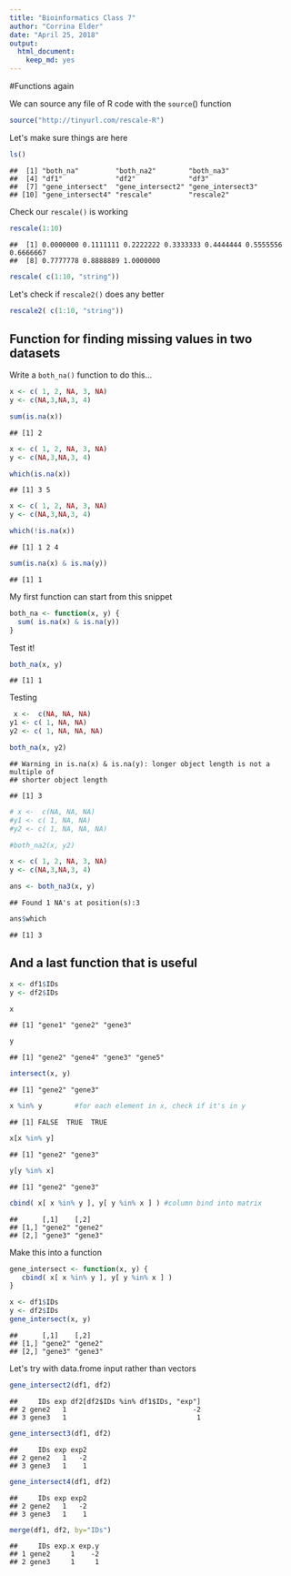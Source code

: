 ```yaml
---
title: "Bioinformatics Class 7"
author: "Corrina Elder"
date: "April 25, 2018"
output: 
  html_document: 
    keep_md: yes
---
```




#Functions again

We can source any file of R code with the `source`() function


```r
source("http://tinyurl.com/rescale-R")
```

Let's make sure things are here


```r
ls()
```

```
##  [1] "both_na"         "both_na2"        "both_na3"       
##  [4] "df1"             "df2"             "df3"            
##  [7] "gene_intersect"  "gene_intersect2" "gene_intersect3"
## [10] "gene_intersect4" "rescale"         "rescale2"
```

Check our `rescale()` is working


```r
rescale(1:10)
```

```
##  [1] 0.0000000 0.1111111 0.2222222 0.3333333 0.4444444 0.5555556 0.6666667
##  [8] 0.7777778 0.8888889 1.0000000
```


```r
rescale( c(1:10, "string"))
```

Let's check if `rescale2()` does any better


```r
rescale2( c(1:10, "string"))
```


## Function for finding missing values in two datasets

Write a `both_na()` function to do this...


```r
x <- c( 1, 2, NA, 3, NA) 
y <- c(NA,3,NA,3, 4)

sum(is.na(x))
```

```
## [1] 2
```


```r
x <- c( 1, 2, NA, 3, NA) 
y <- c(NA,3,NA,3, 4)

which(is.na(x))
```

```
## [1] 3 5
```


```r
x <- c( 1, 2, NA, 3, NA) 
y <- c(NA,3,NA,3, 4)

which(!is.na(x))
```

```
## [1] 1 2 4
```


```r
sum(is.na(x) & is.na(y))
```

```
## [1] 1
```

My first function can start from this snippet


```r
both_na <- function(x, y) {
  sum( is.na(x) & is.na(y))
}
```

Test it!


```r
both_na(x, y)
```

```
## [1] 1
```

Testing


```r
 x <-  c(NA, NA, NA)
y1 <- c( 1, NA, NA)
y2 <- c( 1, NA, NA, NA)

both_na(x, y2)
```

```
## Warning in is.na(x) & is.na(y): longer object length is not a multiple of
## shorter object length
```

```
## [1] 3
```



```r
# x <-  c(NA, NA, NA)
#y1 <- c( 1, NA, NA)
#y2 <- c( 1, NA, NA, NA)

#both_na2(x, y2)
```


```r
x <- c( 1, 2, NA, 3, NA) 
y <- c(NA,3,NA,3, 4)

ans <- both_na3(x, y)
```

```
## Found 1 NA's at position(s):3
```


```r
ans$which
```

```
## [1] 3
```

## And a last function that is useful


```r
x <- df1$IDs
y <- df2$IDs

x
```

```
## [1] "gene1" "gene2" "gene3"
```

```r
y
```

```
## [1] "gene2" "gene4" "gene3" "gene5"
```

```r
intersect(x, y)
```

```
## [1] "gene2" "gene3"
```

```r
x %in% y        #for each element in x, check if it's in y
```

```
## [1] FALSE  TRUE  TRUE
```

```r
x[x %in% y] 
```

```
## [1] "gene2" "gene3"
```

```r
y[y %in% x]
```

```
## [1] "gene2" "gene3"
```

```r
cbind( x[ x %in% y ], y[ y %in% x ] ) #column bind into matrix
```

```
##      [,1]    [,2]   
## [1,] "gene2" "gene2"
## [2,] "gene3" "gene3"
```

Make this into a function


```r
gene_intersect <- function(x, y) {
   cbind( x[ x %in% y ], y[ y %in% x ] )
}

x <- df1$IDs
y <- df2$IDs
gene_intersect(x, y)
```

```
##      [,1]    [,2]   
## [1,] "gene2" "gene2"
## [2,] "gene3" "gene3"
```

Let's try with data.frome input rather than vectors


```r
gene_intersect2(df1, df2)
```

```
##     IDs exp df2[df2$IDs %in% df1$IDs, "exp"]
## 2 gene2   1                               -2
## 3 gene3   1                                1
```


```r
gene_intersect3(df1, df2)
```

```
##     IDs exp exp2
## 2 gene2   1   -2
## 3 gene3   1    1
```


```r
gene_intersect4(df1, df2)
```

```
##     IDs exp exp2
## 2 gene2   1   -2
## 3 gene3   1    1
```


```r
merge(df1, df2, by="IDs")
```

```
##     IDs exp.x exp.y
## 1 gene2     1    -2
## 2 gene3     1     1
```

















